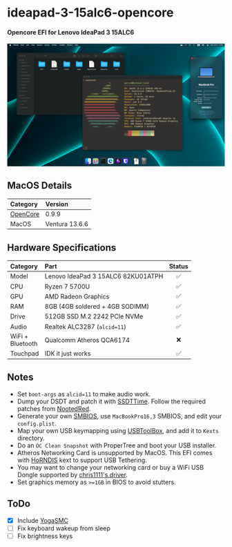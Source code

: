 # ideapad-3-15alc6-opencore
#### Opencore EFI for Lenovo IdeaPad 3 15ALC6

![Desktop Screenshot](images/showcase.png)

## MacOS Details
Category | Version
:- | :-
[OpenCore](https://github.com/acidanthera/OpenCorePkg) | 0.9.9
MacOS | Ventura 13.6.6

## Hardware Specifications
Category | Part | Status
:- | :- | :-:
Model | Lenovo IdeaPad 3 15ALC6 82KU01ATPH | ✅
CPU | Ryzen 7 5700U | ✅
GPU | AMD Radeon Graphics | ✅
RAM | 8GB (4GB soldered + 4GB SODIMM) | ✅
Drive | 512GB SSD M.2 2242 PCIe NVMe | ✅
Audio | Realtek ALC3287 (`alcid=11`) | ✅
WiFi +<br/>Bluetooth | Qualcomm Atheros QCA6174 | ❌
Touchpad | IDK it just works | ✅

## Notes
- Set `boot-args` as `alcid=11` to make audio work.
- Dump your DSDT and patch it with [SSDTTime](https://github.com/corpnewt/SSDTTime). Follow the required patches from [NootedRed](https://chefkissinc.github.io/guide/gathering-files/acpi).
- Generate your own [SMBIOS](https://github.com/corpnewt/GenSMBIOS), use `MacBookPro16,3` SMBIOS, and edit your `config.plist`.
- Map your own USB keymapping using [USBToolBox](https://github.com/USBToolBox/tool), and add it to `Kexts` directory.
- Do an `OC Clean Snapshot` with ProperTree and boot your USB installer.
- Atheros Networking Card is unsupported by MacOS. This EFI comes with [HoRNDIS]() kext to support USB Tethering.
- You may want to change your networking card or buy a WiFi USB Dongle supported by [chris1111's driver](
https://github.com/chris1111/Wireless-USB-OC-Big-Sur-Adapter).
- Set graphics memory as `>=1GB` in BIOS to avoid stutters.

## ToDo
- [x] Include [YogaSMC](https://github.com/zhen-zen/YogaSMC)
- [ ] Fix keyboard wakeup from sleep
- [ ] Fix brightness keys
